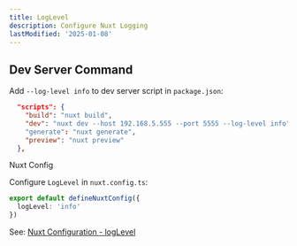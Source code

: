 ```yaml
---
title: LogLevel
description: Configure Nuxt Logging
lastModified: '2025-01-08'
---
```


## Dev Server Command

Add `--log-level info` to dev server script in `package.json`:

```json
  "scripts": {
    "build": "nuxt build",
    "dev": "nuxt dev --host 192.168.5.555 --port 5555 --log-level info"
    "generate": "nuxt generate",
    "preview": "nuxt preview"
  },
```

Nuxt Config

Configure `LogLevel` in `nuxt.config.ts`:

```ts
export default defineNuxtConfig({
  logLevel: 'info'
})
```

See: [Nuxt Configuration - logLevel](https://nuxt.com/docs/api/nuxt-config#loglevel)

